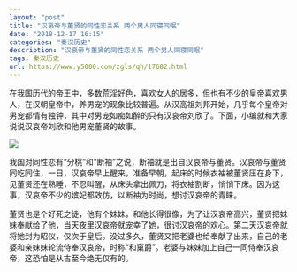 ```yaml
---
layout: "post"
title: "汉哀帝与董贤的同性恋关系 两个男人同寝同眠"
date: "2018-12-17 16:15"
categories: "秦汉历史"
description: "汉哀帝与董贤的同性恋关系 两个男人同寝同眠"
tags: 秦汉历史
url: https://www.y5000.com/zgls/qh/17682.html
---
```






在我国历代的帝王中，多数荒淫好色，喜欢女人的居多，但也有不少的皇帝喜欢男人，在汉朝皇帝中，养男宠的现象比较普遍。从汉高祖刘邦开始，几乎每个皇帝对男宠都情有独钟，其中对男宠如痴如醉的只有汉哀帝刘欣了。下面，小编就和大家说说汉哀帝刘欣和他男宠董贤的故事。

![](https://img.y5000.com/uploads/allimg/170322/1411313X9-0.jpg)

我国对同性恋有“分桃”和“断袖”之说，断袖就是出自汉哀帝与董贤。汉哀帝与董贤同吃同住，一日，汉哀帝早上醒来，准备早朝，起床的时候衣袖被董贤压在身下，见董贤还在熟睡，不忍叫醒，从床头拿出佩刀，将衣袖割断，悄悄下床。因为这事，汉哀帝不少的嫔妃都效仿，以断袖为时尚，想讨汉哀帝的青睐。

董贤也是个好死之徒，他有个妹妹，和他长得很像，为了让汉哀帝高兴，董贤把妹妹奉献给了他，当天夜里汉哀帝就宠幸了她，很讨汉哀帝的欢心。第二天汉哀帝就将她封为昭仪，仅次于皇后。没过多久，董贤又把老婆也给奉献了出来，自己的老婆和亲妹妹轮流侍奉汉哀帝，时称“和窠爵”。老婆与妹妹加上自己一同侍奉汉哀帝，这恐怕是从古至今绝无仅有的。
